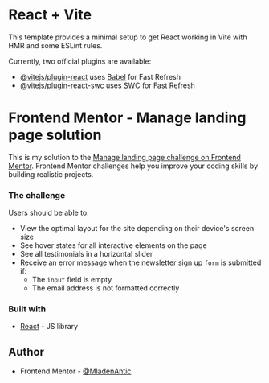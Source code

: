 # React + Vite

This template provides a minimal setup to get React working in Vite with HMR and some ESLint rules.

Currently, two official plugins are available:

- [@vitejs/plugin-react](https://github.com/vitejs/vite-plugin-react/blob/main/packages/plugin-react/README.md) uses [Babel](https://babeljs.io/) for Fast Refresh
- [@vitejs/plugin-react-swc](https://github.com/vitejs/vite-plugin-react-swc) uses [SWC](https://swc.rs/) for Fast Refresh

# Frontend Mentor - Manage landing page solution

This is my solution to the [Manage landing page challenge on Frontend Mentor](https://www.frontendmentor.io/challenges/manage-landing-page-SLXqC6P5). Frontend Mentor challenges help you improve your coding skills by building realistic projects.

### The challenge

Users should be able to:

- View the optimal layout for the site depending on their device's screen size
- See hover states for all interactive elements on the page
- See all testimonials in a horizontal slider
- Receive an error message when the newsletter sign up `form` is submitted if:
  - The `input` field is empty
  - The email address is not formatted correctly

### Built with

- [React](https://reactjs.org/) - JS library

## Author

- Frontend Mentor - [@MladenAntic](https://www.frontendmentor.io/profile/MladenAntic)
